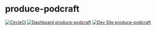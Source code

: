# produce-podcraft

[![CircleCI](https://circleci.com/gh/dangur/produce-podcraft.svg?style=shield)](https://circleci.com/gh/dangur/produce-podcraft)
[![Dashboard produce-podcraft](https://img.shields.io/badge/dashboard-produce_podcraft-yellow.svg)](https://dashboard.pantheon.io/sites/03107fce-2cc9-4261-98b2-fde83b1a806a#dev/code)
[![Dev Site produce-podcraft](https://img.shields.io/badge/site-produce_podcraft-blue.svg)](http://dev-produce-podcraft.pantheonsite.io/)